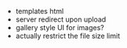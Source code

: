 * templates html
* server redirect upon upload
* gallery style UI for images?
* actually restrict the file size limit
